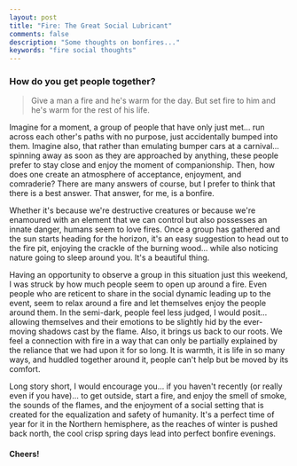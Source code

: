 ```yaml
---
layout: post
title: "Fire: The Great Social Lubricant"
comments: false
description: "Some thoughts on bonfires..."
keywords: "fire social thoughts"
---
```


### How do you get people together?

> Give a man a fire and he's warm for the day. But set fire to him and he's warm for the rest of his life.

Imagine for a moment, a group of people that have only just met... run across each other's paths with no purpose, just accidentally bumped into them. Imagine also, that rather than emulating bumper cars at a carnival... spinning away as soon as they are approached by anything, these people prefer to stay close and enjoy the moment of companionship. Then, how does one create an atmosphere of acceptance, enjoyment, and comraderie? There are many answers of course, but I prefer to think that there is a best answer. That answer, for me, is a bonfire. 

Whether it's because we're destructive creatures or because we're enamoured with an element that we can control but also possesses an innate danger, humans seem to love fires. Once a group has gathered and the sun starts heading for the horizon, it's an easy suggestion to head out to the fire pit, enjoying the crackle of the burning wood... while also noticing nature going to sleep around you. It's a beautiful thing. 

Having an opportunity to observe a group in this situation just this weekend, I was struck by how much people seem to open up around a fire. Even people who are reticent to share in the social dynamic leading up to the event, seem to relax around a fire and let themselves enjoy the people around them. In the semi-dark, people feel less judged, I would posit... allowing themselves and their emotions to be slightly hid by the ever-moving shadows cast by the flame. Also, it brings us back to our roots. We feel a connection with fire in a way that can only be partially explained by the reliance that we had upon it for so long. It is warmth, it is life in so many ways, and huddled together around it, people can't help but be moved by its comfort. 

Long story short, I would encourage you... if you haven't recently (or really even if you have)... to get outside, start a fire, and enjoy the smell of smoke, the sounds of the flames, and the enjoyment of a social setting that is created for the equalization and safety of humanity. It's a perfect time of year for it in the Northern hemisphere, as the reaches of winter is pushed back north, the cool crisp spring days lead into perfect bonfire evenings. 
#### Cheers!

